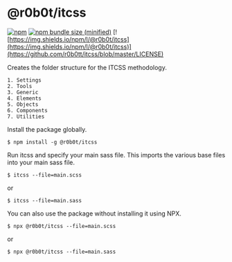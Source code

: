 # @r0b0t/itcss 

[![npm](https://img.shields.io/npm/v/@r0b0t/itcss.svg)](https://www.npmjs.com/package/@r0b0t/itcss)
[![npm bundle size (minified)](https://img.shields.io/bundlephobia/min/@r0b0t/itcss.svg)](https://www.npmjs.com/package/@r0b0t/itcss)
[![https://img.shields.io/npm/l/@r0b0t/itcss](https://img.shields.io/npm/l/@r0b0t/itcss)](https://github.com/r0b0tt/itcss/blob/master/LICENSE)

Creates the folder structure for the ITCSS methodology.  
```
1. Settings
2. Tools
3. Generic
4. Elements
5. Objects
6. Components
7. Utilities
```

Install the package globally.  
```$xslt
$ npm install -g @r0b0t/itcss
```
Run itcss and specify your main sass file. This imports the various base files into your main sass file.
```
$ itcss --file=main.scss
```
or
```
$ itcss --file=main.sass
```

You can also use the package without installing it using NPX.
```
$ npx @r0b0t/itcss --file=main.scss
```
or
```
$ npx @r0b0t/itcss --file=main.sass
```
